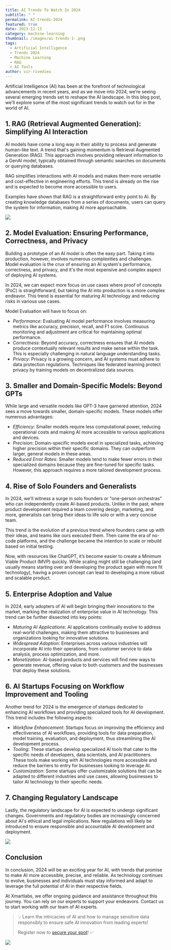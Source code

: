 ```yaml
---
title: AI Trends To Watch In 2024
subtitle: " "
permalink: AI-trends-2024
featured: true
date: 2023-12-13
category: machine-learning
thumbnail: /images/ai-trends-1-.png
tags:
  - Artificial Intelligence
  - Trends 2024
  - Machine Learning
  - RAG
  - AI Tools
author: vir-rivedieu
---
```

Artificial Intelligence (AI) has been at the forefront of technological advancements in recent years, and as we move into 2024, we’re seeing several emerging trends set to reshape the AI landscape. In this blog post, we'll explore some of the most significant trends to watch out for in the world of AI.

## 1. RAG (Retrieval Augmented Generation): Simplifying AI Interaction

AI models have come a long way in their ability to process and generate human-like text. A trend that's gaining momentum is Retrieval Augmented Generation (RAG). This approach involves providing relevant information to a GenAI model, typically obtained through semantic searches on documents or querying databases. 

RAG simplifies interactions with AI models and makes them more versatile and cost-effective in engineering efforts. This trend is already on the rise and is expected to become more accessible to users. 

Examples have shown that RAG is a straightforward entry point to AI. By creating knowledge databases from a series of documents, users can query the system for information, making AI more approachable.

![](/images/rag-workflow-1-.png)

## 2. Model Evaluation: Ensuring Performance, Correctness, and Privacy

Building a prototype of an AI model is often the easy part. Taking it into production, however, involves numerous complexities and challenges. Model evaluation is the crux of ensuring an AI system's performance, correctness, and privacy, and it's the most expensive and complex aspect of deploying AI systems. 

In 2024, we can expect more focus on use cases where proof of concepts (PoC) is straightforward, but taking the AI into production is a more complex endeavor. This trend is essential for maturing AI technology and reducing risks in various use cases.

Model Evaluation will have to focus on:

* *Performance*: Evaluating AI model performance involves measuring metrics like accuracy, precision, recall, and F1 score. Continuous monitoring and adjustment are critical for maintaining optimal performance.
* *Correctness*: Beyond accuracy, correctness ensures that AI models produce contextually relevant results and make sense within the task. This is especially challenging in natural language understanding tasks.
* *Privacy*: Privacy is a growing concern, and AI systems must adhere to data protection regulations. Techniques like federated learning protect privacy by training models on decentralized data sources.

## 3﻿. Smaller and Domain-Specific Models: Beyond GPTs

While large and versatile models like GPT-3 have garnered attention, 2024 sees a move towards smaller, domain-specific models. These models offer numerous advantages:

* *Efficiency*: Smaller models require less computational power, reducing operational costs and making AI more accessible to various applications and devices.
* *Precision*: Domain-specific models excel in specialized tasks, achieving higher precision within their specific domains. They can outperform larger, general models in these areas.
* *Reduced Error Rates*: Smaller models tend to make fewer errors in their specialized domains because they are fine-tuned for specific tasks. However, this approach requires a more tailored development process.

## 4﻿. Rise of Solo Founders and Generalists

In 2024, we'll witness a surge in solo founders or "one-person orchestras" who can independently create AI-based products. Unlike in the past, where product development required a team covering design, marketing, and more, generalists can bring their ideas to life solo or with a very concise team. 

This trend is the evolution of a previous trend where founders came up with their ideas, and teams like ours executed them. Then came the era of no-code platforms, and the challenge became the intention to scale or rebuild based on initial testing.

Now, with resources like ChatGPT, it’s become easier to create a Minimum Viable Product (MVP) quickly. While scaling might still be challenging (and usually means starting over and developing the product again with more fit technology), having a proven concept can lead to developing a more robust and scalable product.

## 5﻿. Enterprise Adoption and Value

In 2024, early adopters of AI will begin bringing their innovations to the market, marking the realization of enterprise value in AI technology. This trend can be further dissected into key points:

* *Maturing AI Applications*: AI applications continually evolve to address real-world challenges, making them attractive to businesses and organizations looking for innovative solutions.
* *Widespread Adoption*: Enterprises across various industries will incorporate AI into their operations, from customer service to data analysis, process optimization, and more.
* *Monetization*: AI-based products and services will find new ways to generate revenue, offering value to both customers and the businesses that deploy these solutions.

## 6﻿. AI Startups Focusing on Workflow Improvement and Tooling

Another trend for 2024 is the emergence of startups dedicated to enhancing AI workflows and providing specialized tools for AI development. This trend includes the following aspects:

* *Workflow Enhancement*: Startups focus on improving the efficiency and effectiveness of AI workflows, providing tools for data preparation, model training, evaluation, and deployment, thus streamlining the AI development process.
* *Tooling*: These startups develop specialized AI tools that cater to the specific needs of developers, data scientists, and AI practitioners. These tools make working with AI technologies more accessible and reduce the barriers to entry for businesses looking to leverage AI.
* *Customization*: Some startups offer customizable solutions that can be adapted to different industries and use cases, allowing businesses to tailor AI technology to their specific needs.

## 7﻿. Changing Regulatory Landscape

Lastly, the regulatory landscape for AI is expected to undergo significant changes. Governments and regulatory bodies are increasingly concerned about AI's ethical and legal implications. New regulations will likely be introduced to ensure responsible and accountable AI development and deployment.

![](/images/ai-trends.png)

## Conclusion

In conclusion, 2024 will be an exciting year for AI, with trends that promise to make AI more accessible, precise, and reliable. As technology continues to evolve, businesses and individuals must stay informed and adapt to leverage the full potential of AI in their respective fields.

At Xmartlabs, we offer ongoing guidance and assistance throughout this journey. You can rely on our experts to support your endeavors. Contact us to start working with our team of AI experts.



> 💡 Learn the intricacies of AI and how to manage sensitive data responsibly to ensure safe AI innovation from leading experts!
>
> Register now to [secure your spot](https://lu.ma/wuajojk8)! ✅

![](/images/linkedin-google-forms-1.2.png)